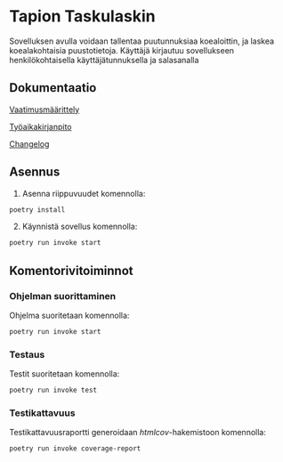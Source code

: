 # Tapion Taskulaskin

Sovelluksen avulla voidaan tallentaa puutunnuksiaa koealoittin, ja laskea 
koealakohtaisia puustotietoja. Käyttäjä kirjautuu sovellukseen henkilökohtaisella 
käyttäjätunnuksella ja salasanalla

## Dokumentaatio

[Vaatimusmäärittely](https://github.com/annis1234/ot-harjoitustyo/blob/main/dokumentaatio/vaatimusmaarittely.md)

[Työaikakirjanpito](https://github.com/annis1234/ot-harjoitustyo/blob/main/dokumentaatio/tyoaikakirjanpito.md)

[Changelog](https://github.com/annis1234/ot-harjoitustyo/blob/main/dokumentaatio/changelog.md)

## Asennus

1. Asenna riippuvuudet komennolla:

```bash
poetry install
```

2. Käynnistä sovellus komennolla:

```bash
poetry run invoke start
```

## Komentorivitoiminnot

### Ohjelman suorittaminen

Ohjelma suoritetaan komennolla:

```bash
poetry run invoke start
```

### Testaus

Testit suoritetaan komennolla:

```bash
poetry run invoke test
```

### Testikattavuus

Testikattavuusraportti generoidaan _htmlcov_-hakemistoon komennolla:

```bash
poetry run invoke coverage-report
```
